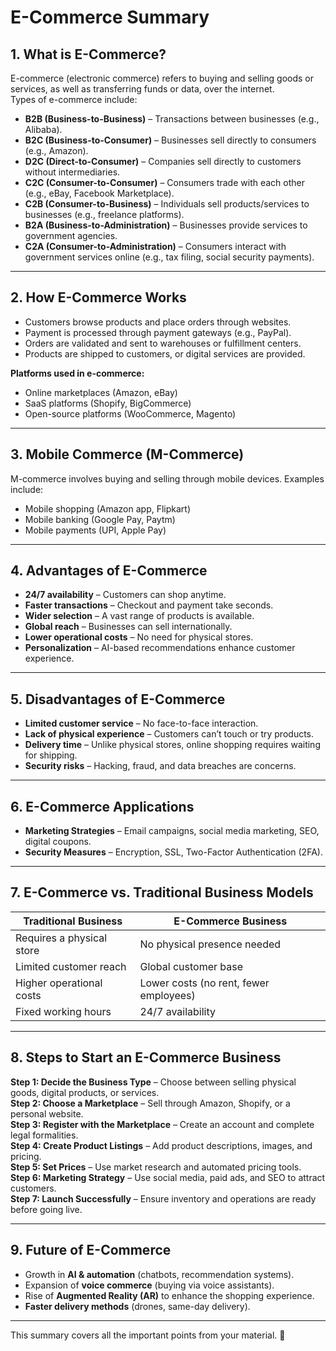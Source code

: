 # **E-Commerce Summary**  

## **1. What is E-Commerce?**  
E-commerce (electronic commerce) refers to buying and selling goods or services, as well as transferring funds or data, over the internet.  
Types of e-commerce include:  
- **B2B (Business-to-Business)** – Transactions between businesses (e.g., Alibaba).  
- **B2C (Business-to-Consumer)** – Businesses sell directly to consumers (e.g., Amazon).  
- **D2C (Direct-to-Consumer)** – Companies sell directly to customers without intermediaries.  
- **C2C (Consumer-to-Consumer)** – Consumers trade with each other (e.g., eBay, Facebook Marketplace).  
- **C2B (Consumer-to-Business)** – Individuals sell products/services to businesses (e.g., freelance platforms).  
- **B2A (Business-to-Administration)** – Businesses provide services to government agencies.  
- **C2A (Consumer-to-Administration)** – Consumers interact with government services online (e.g., tax filing, social security payments).  

---  

## **2. How E-Commerce Works**  
- Customers browse products and place orders through websites.  
- Payment is processed through payment gateways (e.g., PayPal).  
- Orders are validated and sent to warehouses or fulfillment centers.  
- Products are shipped to customers, or digital services are provided.  

**Platforms used in e-commerce:**  
- Online marketplaces (Amazon, eBay)  
- SaaS platforms (Shopify, BigCommerce)  
- Open-source platforms (WooCommerce, Magento)  

---  

## **3. Mobile Commerce (M-Commerce)**  
M-commerce involves buying and selling through mobile devices. Examples include:  
- Mobile shopping (Amazon app, Flipkart)  
- Mobile banking (Google Pay, Paytm)  
- Mobile payments (UPI, Apple Pay)  

---  

## **4. Advantages of E-Commerce**  
- **24/7 availability** – Customers can shop anytime.  
- **Faster transactions** – Checkout and payment take seconds.  
- **Wider selection** – A vast range of products is available.  
- **Global reach** – Businesses can sell internationally.  
- **Lower operational costs** – No need for physical stores.  
- **Personalization** – AI-based recommendations enhance customer experience.  

---  

## **5. Disadvantages of E-Commerce**  
- **Limited customer service** – No face-to-face interaction.  
- **Lack of physical experience** – Customers can’t touch or try products.  
- **Delivery time** – Unlike physical stores, online shopping requires waiting for shipping.  
- **Security risks** – Hacking, fraud, and data breaches are concerns.  

---  

## **6. E-Commerce Applications**  
- **Marketing Strategies** – Email campaigns, social media marketing, SEO, digital coupons.  
- **Security Measures** – Encryption, SSL, Two-Factor Authentication (2FA).  

---  

## **7. E-Commerce vs. Traditional Business Models**  
| **Traditional Business**  | **E-Commerce Business**  |  
|---------------------------|---------------------------|  
| Requires a physical store | No physical presence needed |  
| Limited customer reach | Global customer base |  
| Higher operational costs | Lower costs (no rent, fewer employees) |  
| Fixed working hours | 24/7 availability |  

---  

## **8. Steps to Start an E-Commerce Business**  
**Step 1: Decide the Business Type** – Choose between selling physical goods, digital products, or services.  
**Step 2: Choose a Marketplace** – Sell through Amazon, Shopify, or a personal website.  
**Step 3: Register with the Marketplace** – Create an account and complete legal formalities.  
**Step 4: Create Product Listings** – Add product descriptions, images, and pricing.  
**Step 5: Set Prices** – Use market research and automated pricing tools.  
**Step 6: Marketing Strategy** – Use social media, paid ads, and SEO to attract customers.  
**Step 7: Launch Successfully** – Ensure inventory and operations are ready before going live.  

---  

## **9. Future of E-Commerce**  
- Growth in **AI & automation** (chatbots, recommendation systems).  
- Expansion of **voice commerce** (buying via voice assistants).  
- Rise of **Augmented Reality (AR)** to enhance the shopping experience.  
- **Faster delivery methods** (drones, same-day delivery).  

---  

This summary covers all the important points from your material. 🚀
